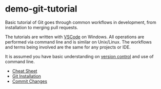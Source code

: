 # demo-git-tutorial

Basic tutorial of Git goes through common workflows in development, from installation to merging pull requests.

The tutorials are written with [VSCode](https://code.visualstudio.com/) on Windows. All operations are performed via command line and is similar on Unix/Linux. The workflows and terms being involved are the same for any projects or IDE.

It is assumed you have basic understanding on [version control](https://en.wikipedia.org/wiki/Version_control) and use of command line. 

* [Cheat Sheet](cheat-sheet.md)
* [Git Installation](docs/installation/readme.md)
* [Commit Changes](docs/commit-changes/readme.md)